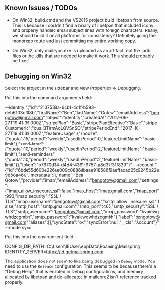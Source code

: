 ## Known Issues / TODOs

- On Win32, build.cmd and the VS2015 project build libetpan from source. This is because I couldn't find a binary of libetpan that included iconv and properly handled email subject lines with foreign characters. Really, we should build it on all platforms for consistency? Definitely going the monorepo route and just committing my entire working copy.

- On Win32, only mailsync.exe is uploaded as an artifact, not the .pdb files or the .dlls that are needed to make it work. This should probably be fixed.

## Debugging on Win32

Select the project in the sidebar and view Properties => Debugging.

Put this into the command arguments field:


--identity "{\"id\":\"2137538a-6cb1-4c1f-b593-deb6103cf88b\",\"firstName\":\"Ben\",\"lastName\":\"Gotow\",\"emailAddress\":\"bengotow@gmail.com\",\"object\":\"identity\",\"createdAt\":\"2017-09-27T19:41:39.000Z\",\"stripePlan\":\"Basic\",\"stripePlanEffective\":\"Basic\",\"stripeCustomerId\":\"cus_BTirmAoLQVSnSO\",\"stripePeriodEnd\":\"2017-10-27T19:41:39.000Z\",\"featureUsage\":{\"snooze\":{\"quota\":15,\"period\":\"weekly\",\"usedInPeriod\":0,\"featureLimitName\":\"basic-limit\"},\"send-later\":{\"quota\":10,\"period\":\"weekly\",\"usedInPeriod\":2,\"featureLimitName\":\"basic-limit\"},\"send-reminders\":{\"quota\":10,\"period\":\"weekly\",\"usedInPeriod\":2,\"featureLimitName\":\"basic-limit\"}},\"token\":\"b7670d34-d4d4-4391-9757-a8d37f31f839\"}" --account "{\"id\":\"6bde55d600e226ae009c0886dbaae918586f9aeffacad25c9245b22e9858a460\",\"metadata\":[],\"name\":\"Ben Gotow\",\"provider\":\"imap\",\"emailAddress\":\"bengotow@gmail.com\",\"settings\":{\"imap_allow_insecure_ssl\":false,\"imap_host\":\"imap.gmail.com\",\"imap_port\":993,\"imap_security\":\"SSL / TLS\",\"imap_username\":\"bengotow@gmail.com\",\"smtp_allow_insecure_ssl\":false,\"smtp_host\":\"smtp.gmail.com\",\"smtp_port\":465,\"smtp_security\":\"SSL / TLS\",\"smtp_username\":\"bengotow@gmail.com\",\"imap_password\":\"kvaiewqwhdzcgmbh\",\"smtp_password\":\"kvaiewqwhdzcgmbh\"},\"label\":\"bengotow@gmail.com\",\"aliases\":[],\"syncState\":\"ok\",\"syncError\":null,\"__cls\":\"Account\"}" --mode sync

Put this into the environment field:

CONFIG_DIR_PATH=C:\Users\IEUser\AppData\Roaming\Mailspring
IDENTITY_SERVER=https://id.getmailspring.com

The application does not seem to like being debugged in `Debug` mode. You need to use the `Release` configuration. This seems to be because there's a "Debug Heap" that is enabled in Debug configurations, and memory allocated by libetpan and de-allocated in mailcore2 isn't reference tracked properly.
